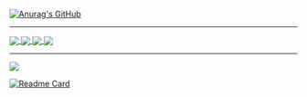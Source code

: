 [![Anurag's GitHub](https://github-readme-stats.vercel.app/api?username=xyz349925756&show_icons=true&theme=vue)](https://github.com/xyz349925756)
<hr/>

<a href="https://github.com/xyz349925756/kubernetes">
  <img align="center" src="https://github-readme-stats.vercel.app/api/pin/?username=xyz349925756&repo=kubernetes&theme=merko" />
</a>

<a href="https://github.com/xyz349925756/cloudb.web">
  <img align="center" src="https://github-readme-stats.vercel.app/api/pin/?username=xyz349925756&repo=cloudb.web&theme=gruvbox" />
</a>

<a href="https://github.com/xyz349925756/mysql">
  <img align="center" src="https://github-readme-stats.vercel.app/api/pin/?username=xyz349925756&repo=mysql&theme=tokyonight" />
</a>

<a href="https://github.com/xyz349925756/cloudb.pub">
  <img align="center" src="https://github-readme-stats.vercel.app/api/pin/?username=xyz349925756&repo=cloudb.pub&theme=monokai " />
</a>

<hr/>

<a href="https://github.com/xyz349925756/font">
  <img align="center" src="https://github-readme-stats.vercel.app/api/pin/?username=xyz349925756&repo=font&bg_color=86E3CE,D0E6A5,FFDD94,FA897B,CCA8D8" />
</a>

[![Readme Card](https://github-readme-stats.vercel.app/api/pin/?username=xyz349925756&count_private=true&repo=coding)](https://github.com/xyz349925756/coding)


